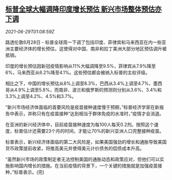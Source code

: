 <!--1624930263000-->
[标普全球大幅调降印度增长预估 新兴市场整体预估亦下调](https://cn.reuters.com/article/s-p-india-emerging-growth-estimates-0628-idCNKCS2E503F)
------

<div><i>2021-06-29T01:08:59Z</i></div><p>路透伦敦6月28日 - 标普全球周一下调了包括印度、菲律宾和马来西亚在内一些亚洲主要经济体的增长预估，这使得对中国、南非和拉丁美洲大部分地区预估调升被抵销。</p><p>印度的增长预估因新冠疫情影响从11%大幅调降至9.5%，菲律宾从7.9%降至6%，马来西亚从6.2%降至4.1%。这些预估都会被纳入标普的主权评级。</p><p>相比之下，中国的增长预估从8%上调至8.3%，巴西从3.4%上调至4.7%，墨西哥从4.9%上调至5.8%，而南非、波兰和俄罗斯的预测则分别从3.6%、3.4%和3.3%上调至4.2%、4.5%和3.7%。</p><p>“新兴市场经济体面临的首要风险是疫苗接种速度慢于预期，”标普经济学家在新报告中表示，并称只有在疫苗接种“达到相当于群体免疫的水准时，”疫情才会消退。</p><p>在亚洲的新兴经济体中，目前疫苗接种速度为每100人每天0.2剂。按照这个速度，标普估计还需要23个月的时间，才能让70%的新兴亚洲人口完整接种疫苗。</p><p>标普表示，新兴经济体面临的第二大风险是，如果美国强劲的增长和通胀导致美国货币政策提前收紧，将推高美元并使得美元计价债务的偿债成本升高。</p><p>“虽然新兴市场的政策制定者无法控制美国的通胀动态和政策应对，但他们可以实施影响国内增长的措施。在当前疫情的背景下，一个关键的措施就是加强疫苗接种，”标普表示。(完)</p>
